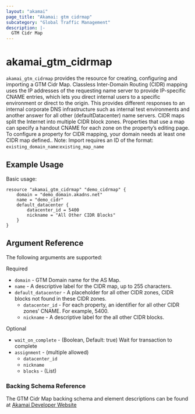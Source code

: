 ```yaml
---
layout: "akamai"
page_title: "Akamai: gtm cidrmap"
subcategory: "Global Traffic Management"  
description: |-
  GTM Cidr Map
---
```


# akamai_gtm_cidrmap

`akamai_gtm_cidrmap` provides the resource for creating, configuring and importing a GTM Cidr Map. Classless Inter-Domain Routing (CIDR) mapping uses the IP addresses of the requesting name server to provide IP-specific CNAME entries, which lets you direct internal users to a specific environment or direct to the origin. This provides different responses to an internal corporate DNS infrastructure such as internal test environments and another answer for all other (defaultDatacenter) name servers. CIDR maps split the Internet into multiple CIDR block zones. Properties that use a map can specify a handout CNAME for each zone on the property’s editing page. To configure a property for CIDR mapping, your domain needs at least one CIDR map defined.. Note: Import requires an ID of the format: `existing_domain_name`:`existing_map_name`

## Example Usage

Basic usage:

```hcl
resource "akamai_gtm_cidrmap" "demo_cidrmap" {
    domain = "demo_domain.akadns.net"
    name = "demo_cidr"
    default_datacenter {
        datacenter_id = 5400
        nickname = "All Other CIDR Blocks"
    }
}
```

## Argument Reference

The following arguments are supported:

Required

* `domain` - GTM Domain name for the AS Map.
* `name` - A descriptive label for the CIDR map, up to 255 characters.
* `default_datacenter` - A placeholder for all other CIDR zones, CIDR blocks not found in these CIDR zones.
  * `datacenter_id` - For each property, an identifier for all other CIDR zones’ CNAME. For example, 5400.
  * `nickname` - A descriptive label for the all other CIDR blocks.

Optional
 
* `wait_on_complete` - (Boolean, Default: true) Wait for transaction to complete
* `assignment` - (multiple allowed)
  * `datacenter_id`
  * `nickname`
  * `blocks` - (List)

### Backing Schema Reference

The GTM Cidr Map backing schema and element descriptions can be found at [Akamai Developer Website](https://developer.akamai.com/api/web_performance/global_traffic_management/v1.html#cidrmap)

